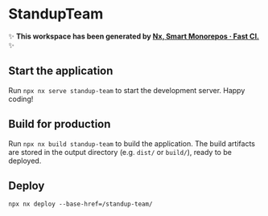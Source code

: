 # StandupTeam

✨ **This workspace has been generated by [Nx, Smart Monorepos · Fast CI.](https://nx.dev)** ✨

## Start the application

Run `npx nx serve standup-team` to start the development server. Happy coding!

## Build for production

Run `npx nx build standup-team` to build the application. The build artifacts are stored in the output directory (e.g. `dist/` or `build/`), ready to be deployed.

## Deploy

`npx nx deploy --base-href=/standup-team/`
